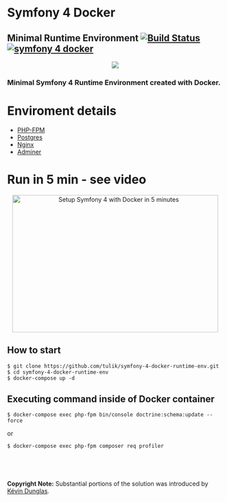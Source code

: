 # Symfony 4 Docker
## Minimal Runtime Environment [![Build Status](https://travis-ci.org/tulik/symfony-4-docker-runtime-env.svg?branch=master)](https://travis-ci.org/tulik/symfony-4-runtime-env)  [![symfony 4 docker](https://img.shields.io/badge/dev-symfony%204-F7CA18.svg?style=flat)](https://github.com/tulik/symfony-4-docker-runtime-env)



<p align="center">
  <img src="https://raw.githubusercontent.com/tulik/tulik.github.io/source/img/2018-02-10/sf4_docker_minimal_runtime_env.png">
</p>


### Minimal Symfony 4 Runtime Environment created with Docker.

# Enviroment details
* [PHP-FPM](https://php-fpm.org/)
* [Postgres](https://www.postgresql.org/)
* [Nginx](https://nginx.org/en/)
* [Adminer](https://www.adminer.org/)

# Run in 5 min - see video

<p align="center">
	<a href="http://www.youtube.com/watch?feature=player_embedded&v=vu7ygQ0b8NI
	" target="_blank"><img src="http://img.youtube.com/vi/vu7ygQ0b8NI/0.jpg" 
	alt="Setup Symfony 4 with Docker in 5 minutes" width="480" height="320" border="0" /></a>
</p>

## How to start

```
$ git clone https://github.com/tulik/symfony-4-docker-runtime-env.git
$ cd symfony-4-docker-runtime-env
$ docker-compose up -d
```

## Executing command inside of Docker container

```
$ docker-compose exec php-fpm bin/console doctrine:schema:update --force
```

or

```
$ docker-compose exec php-fpm composer req profiler

```

## &nbsp;

**Copyright Note:** Substantial portions of the solution was introduced by [Kévin Dunglas](https://github.com/dunglas).
